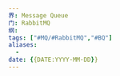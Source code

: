 ```yaml
---
界: Message Queue
门: RabbitMQ
纲: 
tags: ["#MQ/#RabbitMQ","#BQ"]
aliases:
  - 
date: {{DATE:YYYY-MM-DD}}
---
```

